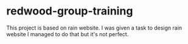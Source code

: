 # redwood-group-training

This project is based on rain website.
I was given a task to design rain website
I managed to do that but it's not perfect.


